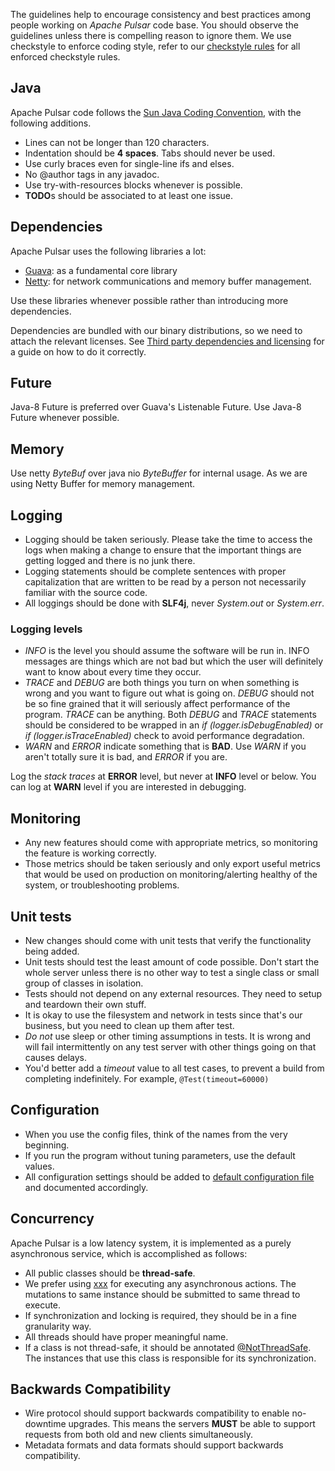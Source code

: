 The guidelines help to encourage consistency and best practices among people working on _Apache Pulsar_ code base. You should observe the guidelines unless there is compelling reason to ignore them. We use checkstyle to enforce coding style, refer to our [checkstyle rules](https://github.com/apache/pulsar/blob/master/buildtools/src/main/resources/pulsar/checkstyle.xml) for all enforced checkstyle rules.

## Java

Apache Pulsar code follows the [Sun Java Coding Convention](http://www.oracle.com/technetwork/java/javase/documentation/codeconvtoc-136057.html), with the following additions.

* Lines can not be longer than 120 characters.
* Indentation should be **4 spaces**. Tabs should never be used.
* Use curly braces even for single-line ifs and elses.
* No @author tags in any javadoc.
* Use try-with-resources blocks whenever is possible.
* **TODO**s should be associated to at least one issue. 

## Dependencies

Apache Pulsar uses the following libraries a lot:

* [Guava](https://github.com/google/guava): as a fundamental core library
* [Netty](http://netty.io/): for network communications and memory buffer management.

Use these libraries whenever possible rather than introducing more dependencies. 

Dependencies are bundled with our binary distributions, so we need to attach the relevant licenses. See [Third party dependencies and licensing](/community/licensing) for a guide on how to do it correctly.

## Future

Java-8 Future is preferred over Guava's Listenable Future. Use Java-8 Future whenever possible.

## Memory

Use netty _ByteBuf_ over java nio _ByteBuffer_ for internal usage. As we are using Netty Buffer for memory management.

## Logging

* Logging should be taken seriously. Please take the time to access the logs when making a change to ensure that the important things are getting logged and there is no junk there.
* Logging statements should be complete sentences with proper capitalization that are written to be read by a person not necessarily familiar with the source code.
* All loggings should be done with **SLF4j**, never _System.out_ or _System.err_.

### Logging levels

- _INFO_ is the level you should assume the software will be run in. INFO messages are things which are not bad but which the user will definitely want to know about every time they occur.
- _TRACE_ and _DEBUG_ are both things you turn on when something is wrong and you want to figure out what is going on. _DEBUG_ should not be so fine grained that it will seriously affect performance of the program. _TRACE_ can be anything. Both _DEBUG_ and _TRACE_ statements should be considered to be wrapped in an _if (logger.isDebugEnabled)_ or _if (logger.isTraceEnabled)_ check to avoid performance degradation.
- _WARN_ and _ERROR_ indicate something that is **BAD**. Use _WARN_ if you aren't totally sure it is bad, and _ERROR_ if you are.

Log the _stack traces_ at **ERROR** level, but never at **INFO** level or below. You can log at **WARN** level if you are interested in debugging.

## Monitoring

* Any new features should come with appropriate metrics, so monitoring the feature is working correctly.
* Those metrics should be taken seriously and only export useful metrics that would be used on production on monitoring/alerting healthy of the system, or troubleshooting problems.

## Unit tests

* New changes should come with unit tests that verify the functionality being added.
* Unit tests should test the least amount of code possible. Don't start the whole server unless there is no other way to test a single class or small group of classes in isolation.
* Tests should not depend on any external resources. They need to setup and teardown their own stuff.
* It is okay to use the filesystem and network in tests since that's our business, but you need to clean up them after test.
* _Do not_ use sleep or other timing assumptions in tests. It is wrong and will fail intermittently on any test server with other things going on that causes delays.
* You'd better add a _timeout_ value to all test cases, to prevent a build from completing indefinitely. For example, `@Test(timeout=60000)`

## Configuration

* When you use the config files, think of the names from the very beginning.
* If you run the program without tuning parameters, use the default values.
* All configuration settings should be added to [default configuration file](https://github.com/apache/pulsar/tree/master/conf) and documented accordingly.

## Concurrency

Apache Pulsar is a low latency system, it is implemented as a purely asynchronous service, which is accomplished as follows:

* All public classes should be **thread-safe**.
* We prefer using [xxx]() for executing any asynchronous actions. The mutations to same instance should be submitted to same thread to execute.
* If synchronization and locking is required, they should be in a fine granularity way.
* All threads should have proper meaningful name.
* If a class is not thread-safe, it should be annotated [@NotThreadSafe](https://github.com/misberner/jsr-305/blob/master/ri/src/main/java/javax/annotation/concurrent/NotThreadSafe.java). The instances that use this class is responsible for its synchronization.

## Backwards Compatibility
* Wire protocol should support backwards compatibility to enable no-downtime upgrades. This means the servers **MUST** be able to support requests from both old and new clients simultaneously.
* Metadata formats and data formats should support backwards compatibility.
